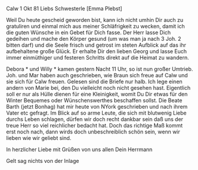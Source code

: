  Calw 1 Okt 81
Liebs Schwesterle [Emma Plebst]

Weil Du heute gescheid geworden bist, kann ich nicht umhin Dir auch zu gratuliren und einmal mich aus meiner Schläfrigkeit zu wecken, damit ich die guten Wünsche in ein Gebet für Dich fasse. Der Herr lasse Dich gedeihen und mache den Körper gesund (um was man ja nach 3 Joh. 2 bitten darf) und die Seele frisch und getrost im steten Aufblick auf das ihr aufbehaltene große Glück. Er erhalte Dir den lieben Georg und lasse Euch immer einmüthiger und festeren Schritts direkt auf die Heimat zu wandern.

Debora <Pfleid>* und Willy <Hoch>* kamen gestern Nacht 11 Uhr, so ist nun großer Umtrieb. Joh. und Mar haben auch geschrieben, wie Braun sich freue auf Calw und sie sich für Calw freuen. Gelesen sind die Briefe nur halb. 
Ich lege einen andern von Marie bei, den Du vielleicht noch nicht gesehen hast. Eigentlich soll er nur als Hülle dienen für eine Kleinigkeit, womit Du Dir etwas für den Winter Bequemes oder Wünschenswerthes beschaffen sollst. Die Beate Barth (jetzt Bonhag) hat mir heute von NYork geschrieben und nach ihrem Vater etc gefragt. Im Blick auf so arme Leute, die sich mit blutwenig Liebe durchs Leben schlagen, dürfen wir doch recht dankbar sein daß uns der treue Herr so viel reichlicher bedacht hat. Doch das richtige Maß kommt erst noch nach, dann wirds doch unbeschreiblich schön sein, wenn wir lieben wie wir geliebt sind.

In herzlicher Liebe mit Grüßen von uns allen
 Dein
 Herrmann

Gelt sag nichts von der Inlage
